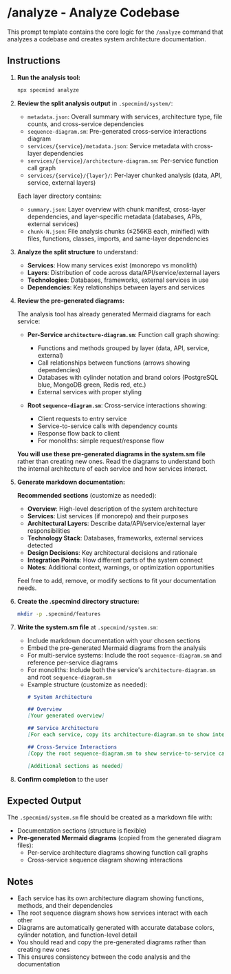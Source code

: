 # /analyze - Analyze Codebase

This prompt template contains the core logic for the `/analyze` command that analyzes a codebase and creates system architecture documentation.

## Instructions

1. **Run the analysis tool:**
   ```bash
   npx specmind analyze
   ```

2. **Review the split analysis output** in `.specmind/system/`:
   - `metadata.json`: Overall summary with services, architecture type, file counts, and cross-service dependencies
   - `sequence-diagram.sm`: Pre-generated cross-service interactions diagram
   - `services/{service}/metadata.json`: Service metadata with cross-layer dependencies
   - `services/{service}/architecture-diagram.sm`: Per-service function call graph
   - `services/{service}/{layer}/`: Per-layer chunked analysis (data, API, service, external layers)

   Each layer directory contains:
   - `summary.json`: Layer overview with chunk manifest, cross-layer dependencies, and layer-specific metadata (databases, APIs, external services)
   - `chunk-N.json`: File analysis chunks (≤256KB each, minified) with files, functions, classes, imports, and same-layer dependencies

3. **Analyze the split structure** to understand:
   - **Services**: How many services exist (monorepo vs monolith)
   - **Layers**: Distribution of code across data/API/service/external layers
   - **Technologies**: Databases, frameworks, external services in use
   - **Dependencies**: Key relationships between layers and services

4. **Review the pre-generated diagrams:**

   The analysis tool has already generated Mermaid diagrams for each service:

   - **Per-Service `architecture-diagram.sm`**: Function call graph showing:
     - Functions and methods grouped by layer (data, API, service, external)
     - Call relationships between functions (arrows showing dependencies)
     - Databases with cylinder notation and brand colors (PostgreSQL blue, MongoDB green, Redis red, etc.)
     - External services with proper styling

   - **Root `sequence-diagram.sm`**: Cross-service interactions showing:
     - Client requests to entry service
     - Service-to-service calls with dependency counts
     - Response flow back to client
     - For monoliths: simple request/response flow

   **You will use these pre-generated diagrams in the system.sm file** rather than creating new ones. Read the diagrams to understand both the internal architecture of each service and how services interact.

5. **Generate markdown documentation:**

   **Recommended sections** (customize as needed):
   - **Overview**: High-level description of the system architecture
   - **Services**: List services (if monorepo) and their purposes
   - **Architectural Layers**: Describe data/API/service/external layer responsibilities
   - **Technology Stack**: Databases, frameworks, external services detected
   - **Design Decisions**: Key architectural decisions and rationale
   - **Integration Points**: How different parts of the system connect
   - **Notes**: Additional context, warnings, or optimization opportunities

   Feel free to add, remove, or modify sections to fit your documentation needs.

6. **Create the .specmind directory structure:**
   ```bash
   mkdir -p .specmind/features
   ```

7. **Write the system.sm file** at `.specmind/system.sm`:
   - Include markdown documentation with your chosen sections
   - Embed the pre-generated Mermaid diagrams from the analysis
   - For multi-service systems: Include the root `sequence-diagram.sm` and reference per-service diagrams
   - For monoliths: Include both the service's `architecture-diagram.sm` and root `sequence-diagram.sm`
   - Example structure (customize as needed):
     ```markdown
     # System Architecture

     ## Overview
     [Your generated overview]

     ## Service Architecture
     [For each service, copy its architecture-diagram.sm to show internal structure]

     ## Cross-Service Interactions
     [Copy the root sequence-diagram.sm to show service-to-service calls]

     [Additional sections as needed]
     ```

8. **Confirm completion** to the user

## Expected Output

The `.specmind/system.sm` file should be created as a markdown file with:
- Documentation sections (structure is flexible)
- **Pre-generated Mermaid diagrams** (copied from the generated diagram files):
  - Per-service architecture diagrams showing function call graphs
  - Cross-service sequence diagram showing interactions

## Notes

- Each service has its own architecture diagram showing functions, methods, and their dependencies
- The root sequence diagram shows how services interact with each other
- Diagrams are automatically generated with accurate database colors, cylinder notation, and function-level detail
- You should read and copy the pre-generated diagrams rather than creating new ones
- This ensures consistency between the code analysis and the documentation
